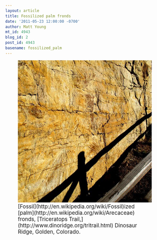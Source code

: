 ```yaml
---
layout: article
title: Fossilized palm fronds
date: '2011-05-23 12:00:00 -0700'
author: Matt Young
mt_id: 4943
blog_id: 2
post_id: 4943
basename: fossilized_palm
---
```

<figure>
<img src="/uploads/2011/IMG_1092_FossilPalmFronds_600.jpg" alt="IMG_1092_FossilPalmFronds_600.jpg" width="600" height="450" />
<figcaption markdown="span">
<big>[Fossil](http://en.wikipedia.org/wiki/Fossil)ized [palm](http://en.wikipedia.org/wiki/Arecaceae) fronds, [Triceratops Trail,](http://www.dinoridge.org/tritrail.html) Dinosaur Ridge, Golden, Colorado.</big>

</figcaption>
</figure>
